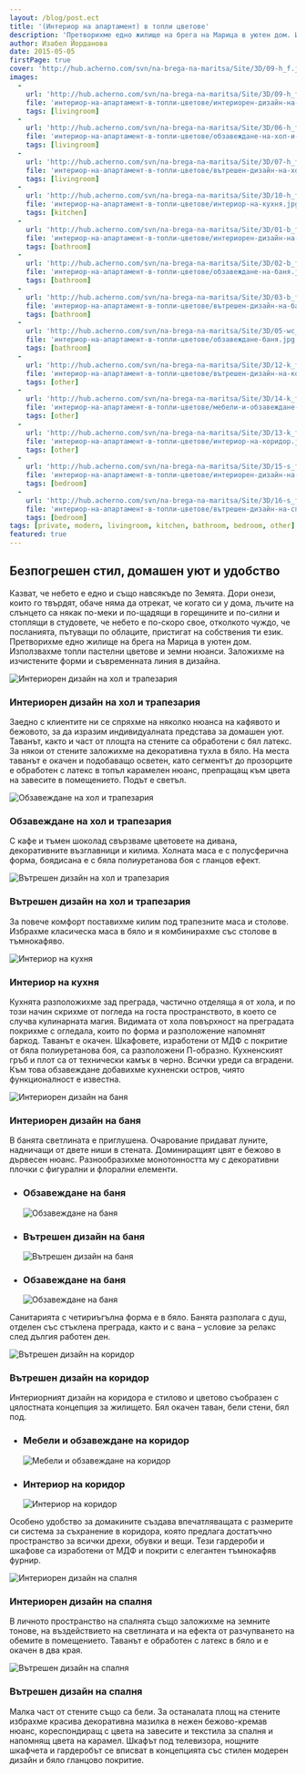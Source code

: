 ```yaml
---
layout: /blog/post.ect
title: '(Интериор на апартамент) в топли цветове'
description: 'Претворихме едно жилище на брега на Марица в уютен дом. Използвахме топли пастелни цветове и земни нюанси. Заложихме на изчистените форми и съвременната линия в дизайна.'
author: Изабел Йорданова
date: 2015-05-05
firstPage: true
cover: 'http://hub.acherno.com/svn/na-brega-na-maritsa/Site/3D/09-h_f.jpg'
images:
  -
    url: 'http://hub.acherno.com/svn/na-brega-na-maritsa/Site/3D/09-h_f.jpg'
    file: 'интериор-на-апартамент-в-топли-цветове/интериорен-дизайн-на-хол-и-трапезария.jpg'
    tags: [livingroom]
  -
    url: 'http://hub.acherno.com/svn/na-brega-na-maritsa/Site/3D/06-h_f.jpg'
    file: 'интериор-на-апартамент-в-топли-цветове/обзавеждане-на-хол-и-трапезария.jpg'
    tags: [livingroom]
  -
    url: 'http://hub.acherno.com/svn/na-brega-na-maritsa/Site/3D/07-h_f.jpg'
    file: 'интериор-на-апартамент-в-топли-цветове/вътрешен-дизайн-на-хол-и-трапезария.jpg'
    tags: [livingroom]
  -
    url: 'http://hub.acherno.com/svn/na-brega-na-maritsa/Site/3D/10-h_f.jpg'
    file: 'интериор-на-апартамент-в-топли-цветове/интериор-на-кухня.jpg'
    tags: [kitchen]
  -
    url: 'http://hub.acherno.com/svn/na-brega-na-maritsa/Site/3D/01-b_f.jpg'
    file: 'интериор-на-апартамент-в-топли-цветове/интериорен-дизайн-на-баня.jpg'
    tags: [bathroom]
  -
    url: 'http://hub.acherno.com/svn/na-brega-na-maritsa/Site/3D/02-b_f.jpg'
    file: 'интериор-на-апартамент-в-топли-цветове/обзавеждане-на-баня.jpg'
    tags: [bathroom]
  -
    url: 'http://hub.acherno.com/svn/na-brega-na-maritsa/Site/3D/03-b_f.jpg'
    file: 'интериор-на-апартамент-в-топли-цветове/вътрешен-дизайн-на-баня.jpg'
    tags: [bathroom]
  -
    url: 'http://hub.acherno.com/svn/na-brega-na-maritsa/Site/3D/05-wc_f.jpg'
    file: 'интериор-на-апартамент-в-топли-цветове/обзавеждане-баня.jpg'
    tags: [bathroom]
  -
    url: 'http://hub.acherno.com/svn/na-brega-na-maritsa/Site/3D/12-k_f.bmp'
    file: 'интериор-на-апартамент-в-топли-цветове/вътрешен-дизайн-на-коридор.jpg'
    tags: [other]
  -
    url: 'http://hub.acherno.com/svn/na-brega-na-maritsa/Site/3D/14-k_f.bmp'
    file: 'интериор-на-апартамент-в-топли-цветове/мебели-и-обзавеждане-на-коридор.jpg'
    tags: [other]
  -
    url: 'http://hub.acherno.com/svn/na-brega-na-maritsa/Site/3D/13-k_f.bmp'
    file: 'интериор-на-апартамент-в-топли-цветове/интериор-на-коридор.jpg'
    tags: [other]
  -
    url: 'http://hub.acherno.com/svn/na-brega-na-maritsa/Site/3D/15-s_f.bmp'
    file: 'интериор-на-апартамент-в-топли-цветове/интериорен-дизайн-на-спалня.jpg'
    tags: [bedroom]
  -
    url: 'http://hub.acherno.com/svn/na-brega-na-maritsa/Site/3D/16-s_f.bmp'
    file: 'интериор-на-апартамент-в-топли-цветове/вътрешен-дизайн-на-спалня.jpg'
    tags: [bedroom]
tags: [private, modern, livingroom, kitchen, bathroom, bedroom, other]
featured: true
---
```

## **Безпогрешен стил**, домашен уют и удобство
Казват, че небето е едно и също навсякъде по Земята. Дори онези, които го твърдят, обаче няма да отрекат, че когато си у дома, лъчите на слънцето са някак по-меки и по-щадящи в горещините и по-силни и стоплящи в студовете, че небето е по-скоро свое, отколкото чуждо, че посланията, пътуващи по облаците, пристигат на собствения ти език.
Претворихме едно жилище на брега на Марица в уютен дом. Използвахме топли пастелни цветове и земни нюанси. Заложихме на изчистените форми и съвременната линия в дизайна.

![Интериорен дизайн на хол и трапезария](интериор-на-апартамент-в-топли-цветове/интериорен-дизайн-на-хол-и-трапезария.jpg)
### Интериорен дизайн на **хол и трапезария**

Заедно с клиентите ни се спряхме на няколко нюанса на кафявото и бежовото, за да изразим индивидуалната представа за домашен уют. Таванът, както и част от площта на стените са обработени с бял латекс. За някои от стените заложихме на декоративна тухла в бяло. На места таванът е окачен и подобаващо осветен, като сегментът до прозорците е обработен с латекс в топъл карамелен нюанс, препращащ към цвета на завесите в помещението. Подът е светъл.

![Обзавеждане на хол и трапезария](интериор-на-апартамент-в-топли-цветове/обзавеждане-на-хол-и-трапезария.jpg)
### Обзавеждане на **хол и трапезария**

С кафе и тъмен шоколад свързваме цветовете на дивана, декоративните възглавници и килима. Холната маса е с полусферична форма, боядисана е с бяла полиуретанова боя с гланцов ефект.

![Вътрешен дизайн на хол и трапезария](интериор-на-апартамент-в-топли-цветове/вътрешен-дизайн-на-хол-и-трапезария.jpg)
### Вътрешен дизайн на **хол и трапезария**

За повече комфорт поставихме килим под трапезните маса и столове. Избрахме класическа маса в бяло и я комбинирахме със столове в тъмнокафяво. 

![Интериор на кухня](интериор-на-апартамент-в-топли-цветове/интериор-на-кухня.jpg)
### Интериор на **кухня**

Кухнята разположихме зад преграда, частично отделяща я от хола, и по този начин скрихме от погледа на госта пространството, в което се случва кулинарната магия. Видимата от хола повърхност на преградата покрихме с огледала, които по форма и разположение напомнят баркод.  Таванът е окачен. Шкафовете, изработени от МДФ с покритие от бяла полиуретанова боя, са разположени П-образно. Кухненският гръб и плот са от технически камък в черно. Всички уреди са вградени. Към това обзавеждане добавихме кухненски остров, чиято функционалност е известна.

![Интериорен дизайн на баня](интериор-на-апартамент-в-топли-цветове/интериорен-дизайн-на-баня.jpg)
### Интериорен дизайн на **баня**

В банята светлината е приглушена. Очарование придават луните, надничащи от двете ниши в стената. Доминиращият цвят е бежово в дървесен нюанс. Разнообразихме монотонността му с декоративни плочки с фигурални и флорални елементи.

-   ### Обзавеждане на **баня**
    ![Обзавеждане на баня](интериор-на-апартамент-в-топли-цветове/обзавеждане-на-баня.jpg)
-   ### Вътрешен дизайн на **баня**
    ![Вътрешен дизайн на баня](интериор-на-апартамент-в-топли-цветове/вътрешен-дизайн-на-баня.jpg)
-   ### Обзавеждане на **баня**
    ![Обзавеждане на баня](интериор-на-апартамент-в-топли-цветове/обзавеждане-баня.jpg)

Санитарията с четириъгълна форма е в бяло. Банята разполага с душ, отделен със стъклена преграда, както и с вана – условие за релакс след дългия работен ден.    

![Вътрешен дизайн на коридор](интериор-на-апартамент-в-топли-цветове/вътрешен-дизайн-на-коридор.jpg)
### Вътрешен дизайн на **коридор**

Интериорният дизайн на коридора е стилово и цветово съобразен с цялостната концепция за жилището. Бял окачен таван, бели стени, бял под.

-   ### Мебели и обзавеждане на **коридор**
    ![Мебели и обзавеждане на коридор](интериор-на-апартамент-в-топли-цветове/мебели-и-обзавеждане-на-коридор.jpg)
-   ### Интериор на **коридор**
    ![Интериор на коридор](интериор-на-апартамент-в-топли-цветове/интериор-на-коридор.jpg)

Особено удобство за домакините създава впечатляващата с размерите си система за съхранение в коридора, която предлага достатъчно пространство за всички дрехи, обувки и вещи. Тези гардероби и шкафове са изработени от МДФ и покрити с елегантен тъмнокафяв фурнир.

![Интериорен дизайн на спалня](интериор-на-апартамент-в-топли-цветове/интериорен-дизайн-на-спалня.jpg)
### Интериорен дизайн на **спалня**

В личното пространство на спалнята също заложихме на земните тонове, на въздействието на светлината и на ефекта от разчупването на обемите в помещението. Таванът е обработен с латекс в бяло и е окачен в два края. 

![Вътрешен дизайн на спалня](интериор-на-апартамент-в-топли-цветове/вътрешен-дизайн-на-спалня.jpg)
### Вътрешен дизайн на **спалня**

Малка част от стените също са бели. За останалата площ на стените избрахме красива декоративна мазилка в нежен бежово-кремав нюанс, кореспондиращ с цвета на завесите и текстила за спалня и напомнящ цвета на карамел. Шкафът под телевизора, нощните шкафчета и гардеробът се вписват в концепцията със стилен модерен дизайн и бяло гланцово покритие.